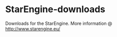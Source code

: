 StarEngine-downloads
====================

Downloads for the StarEngine. More information @ http://www.starengine.eu/
